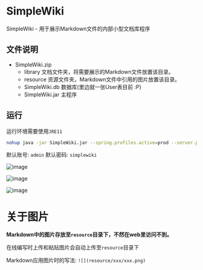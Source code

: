 # SimpleWiki

SimpleWiki - 用于展示Markdown文件的内部小型文档库程序

## 文件说明

* SimpleWiki.zip
  * library 文档文件夹，将需要展示的Markdown文件放置该目录。
  * resource 资源文件夹，Markdown文件中引用的图片放置该目录。
  * SimpleWiki.db 数据库(里边就一张User表目前 :P)
  * SimpleWiki.jar 主程序

## 运行

运行环境需要使用`JRE11`

```bash
nohup java -jar SimpleWiki.jar --spring.profiles.active=prod --server.port=8081 --simplewiki.title=SimpleWiki &
```

默认账号: `admin`
默认密码: `simplewiki`

![image](https://user-images.githubusercontent.com/30547741/189382967-355e2fe3-1267-4d72-b43a-b9813ed5e96c.png)

![image](https://user-images.githubusercontent.com/30547741/189383591-b6feda11-b128-4ef0-a99a-583d850b205a.png)

![image](https://user-images.githubusercontent.com/30547741/189383665-98c6dd8a-b599-4e2c-ba1d-24ca698f011d.png)

# 关于图片

**Markdown中的图片存放至`resource`目录下，不然在web里访问不到。**

在线编写时上传和粘贴图片会自动上传至`resource`目录下

Markdown应用图片时的写法: `![](resource/xxx/xxx.png)`
